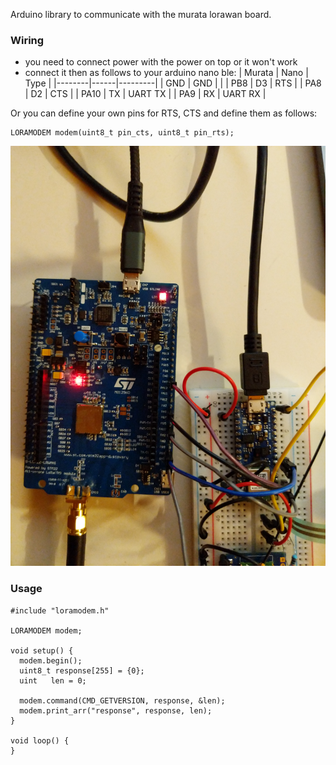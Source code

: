 Arduino library to communicate with the murata lorawan board.

### Wiring
- you need to connect power with the power on top or it won't work
- connect it then as follows to your arduino nano ble:
| Murata | Nano | Type    |
|--------|------|---------|
| GND    | GND  |         |
| PB8    | D3   | RTS     |
| PA8    | D2   | CTS     |
| PA10   | TX   | UART TX |
| PA9    | RX   | UART RX |


Or you can define your own pins for RTS, CTS and define them as follows:
```
LORAMODEM modem(uint8_t pin_cts, uint8_t pin_rts);
```

![wiring](images/wiring.jpg "example of wiring")

### Usage
```
#include "loramodem.h"

LORAMODEM modem;

void setup() {
  modem.begin();
  uint8_t response[255] = {0};
  uint   len = 0;
 
  modem.command(CMD_GETVERSION, response, &len);
  modem.print_arr("response", response, len);
}

void loop() {
}
```
